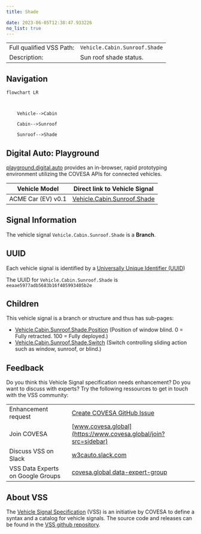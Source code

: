 ```yaml
---
title: Shade

date: 2023-06-05T12:38:47.933226
no_list: true
---
```



| | |
|---|---|
| Full qualified VSS Path: | `Vehicle.Cabin.Sunroof.Shade` |
| Description: | Sun roof shade status. |

## Navigation

```mermaid
flowchart LR



    Vehicle-->Cabin

    Cabin-->Sunroof

    Sunroof-->Shade

```


## Digital Auto: Playground

[playground.digital.auto](http://digital.auto) provides an in-browser, rapid prototyping environment utilizing the COVESA APIs for connected vehicles. 

| Vehicle Model | Direct link to Vehicle Signal |
|---|---|
| ACME Car (EV) v0.1 | [Vehicle.Cabin.Sunroof.Shade](https://digitalauto.netlify.app/model/STLWzk1WyqVVLbfymb4f/cvi/list/Vehicle.Cabin.Sunroof.Shade/) |


## Signal Information




The vehicle signal `Vehicle.Cabin.Sunroof.Shade` is a **Branch**.





## UUID

Each vehicle signal is identified by a [Universally Unique Identifier (UUID](https://en.wikipedia.org/wiki/Universally_unique_identifier))

The UUID for `Vehicle.Cabin.Sunroof.Shade` is `eeaae5977adb5683b16f405993405b2e`

## Children

This vehicle signal is a branch or structure and thus has sub-pages:

- [Vehicle.Cabin.Sunroof.Shade.Position](position/) (Position of window blind. 0 = Fully retracted. 100 = Fully deployed.)
- [Vehicle.Cabin.Sunroof.Shade.Switch](switch/) (Switch controlling sliding action such as window, sunroof, or blind.)


## Feedback

Do you think this Vehicle Signal specification needs enhancement? Do you want to discuss with experts? Try the following ressources to get in touch with the VSS community:

| | |
|---|---|
| Enhancement request | [Create COVESA GitHub Issue](https://github.com/COVESA/vehicle_signal_specification/issues/new?body=Please+describe+your+feedback&title=Signal+feedback+Vehicle.Cabin.Sunroof.Shade) |
| Join COVESA | [www.covesa.global](https://www.covesa.global/join?src=sidebar) |
| Discuss VSS on Slack | [w3cauto.slack.com](http://w3cauto.slack.com/) |
| VSS Data Experts on Google Groups | [covesa.global data-expert-group](https://groups.google.com/a/covesa.global/g/data-expert-group) |

## About VSS

The [Vehicle Signal Specification](https://covesa.github.io/vehicle_signal_specification/) (VSS)
is an initiative by COVESA to define a syntax and a catalog for vehicle signals.
The source code and releases can be found in the [VSS github repository](https://github.com/COVESA/vehicle_signal_specification).

